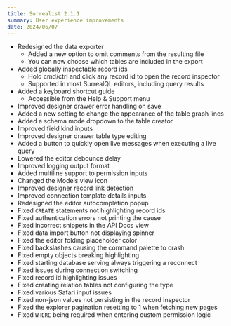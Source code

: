 ```yaml
---
title: Surrealist 2.1.1
summary: User experience improvements
date: 2024/06/07
---
```


- Redesigned the data exporter
	- Added a new option to omit comments from the resulting file
	- You can now choose which tables are included in the export
- Added globally inspectable record ids
	- Hold cmd/ctrl and click any record id to open the record inspector
	- Supported in most SurrealQL editors, including query results
- Added a keyboard shortcut guide
	- Accessible from the Help & Support menu
- Improved designer drawer error handling on save
- Added a new setting to change the appearance of the table graph lines
- Added a schema mode dropdown to the table creator
- Improved field kind inputs
- Improved designer drawer table type editing
- Added a button to quickly open live messages when executing a live query
- Lowered the editor debounce delay
- Improved logging output format
- Added multiline support to permission inputs
- Changed the Models view icon
- Improved designer record link detection
- Improved connection template details inputs
- Redesigned the editor autocompletion popup
- Fixed `CREATE` statements not highlighting record ids
- Fixed authentication errors not printing the cause
- Fixed incorrect snippets in the API Docs view
- Fixed data import button not displaying spinner
- Fixed the editor folding placeholder color
- Fixed backslashes causing the command palette to crash
- Fixed empty objects breaking highlighting
- Fixed starting database serving always triggering a reconnect
- Fixed issues during connection switching
- Fixed record id highlighting issues
- Fixed creating relation tables not configuring the type
- Fixed various Safari input issues
- Fixed non-json values not persisting in the record inspector
- Fixed the explorer pagination resetting to 1 when fetching new pages
- Fixed `WHERE` being required when entering custom permission logic